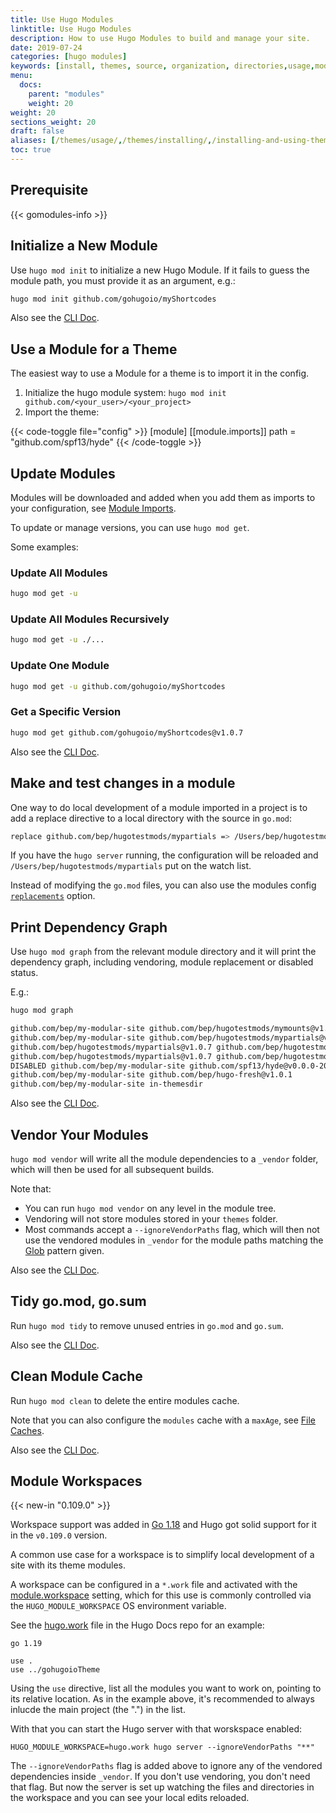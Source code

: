 ```yaml
---
title: Use Hugo Modules
linktitle: Use Hugo Modules
description: How to use Hugo Modules to build and manage your site.
date: 2019-07-24
categories: [hugo modules]
keywords: [install, themes, source, organization, directories,usage,modules]
menu:
  docs:
    parent: "modules"
    weight: 20
weight: 20
sections_weight: 20
draft: false
aliases: [/themes/usage/,/themes/installing/,/installing-and-using-themes/]
toc: true
---
```


## Prerequisite

{{< gomodules-info >}}

## Initialize a New Module

Use `hugo mod init` to initialize a new Hugo Module. If it fails to guess the module path, you must provide it as an argument, e.g.:

```bash
hugo mod init github.com/gohugoio/myShortcodes
```

Also see the [CLI Doc](/commands/hugo_mod_init/).

## Use a Module for a Theme

The easiest way to use a Module for a theme is to import it in the config.

1. Initialize the hugo module system: `hugo mod init github.com/<your_user>/<your_project>`
2. Import the theme:

{{< code-toggle file="config" >}}
[module]
  [[module.imports]]
    path = "github.com/spf13/hyde"
{{< /code-toggle >}}

## Update Modules

Modules will be downloaded and added when you add them as imports to your configuration, see [Module Imports](/hugo-modules/configuration/#module-config-imports).

To update or manage versions, you can use `hugo mod get`.

Some examples:

### Update All Modules

```bash
hugo mod get -u
```

### Update All Modules Recursively

```bash
hugo mod get -u ./...
```

### Update One Module

```bash
hugo mod get -u github.com/gohugoio/myShortcodes
```

### Get a Specific Version

```bash
hugo mod get github.com/gohugoio/myShortcodes@v1.0.7
```

Also see the [CLI Doc](/commands/hugo_mod_get/).

## Make and test changes in a module

One way to do local development of a module imported in a project is to add a replace directive to a local directory with the source in `go.mod`:

```bash
replace github.com/bep/hugotestmods/mypartials => /Users/bep/hugotestmods/mypartials
```

If you have the `hugo server` running, the configuration will be reloaded and `/Users/bep/hugotestmods/mypartials` put on the watch list.

Instead of modifying the `go.mod` files, you can also use the modules config [`replacements`](https://gohugo.io/hugo-modules/configuration/#module-config-top-level) option.

## Print Dependency Graph

Use `hugo mod graph` from the relevant module directory and it will print the dependency graph, including vendoring, module replacement or disabled status.

E.g.:

```txt
hugo mod graph

github.com/bep/my-modular-site github.com/bep/hugotestmods/mymounts@v1.2.0
github.com/bep/my-modular-site github.com/bep/hugotestmods/mypartials@v1.0.7
github.com/bep/hugotestmods/mypartials@v1.0.7 github.com/bep/hugotestmods/myassets@v1.0.4
github.com/bep/hugotestmods/mypartials@v1.0.7 github.com/bep/hugotestmods/myv2@v1.0.0
DISABLED github.com/bep/my-modular-site github.com/spf13/hyde@v0.0.0-20190427180251-e36f5799b396
github.com/bep/my-modular-site github.com/bep/hugo-fresh@v1.0.1
github.com/bep/my-modular-site in-themesdir

```

Also see the [CLI Doc](/commands/hugo_mod_graph/).

## Vendor Your Modules

`hugo mod vendor` will write all the module dependencies to a `_vendor` folder, which will then be used for all subsequent builds.

Note that:

* You can run `hugo mod vendor` on any level in the module tree.
* Vendoring will not store modules stored in your `themes` folder.
* Most commands accept a `--ignoreVendorPaths` flag, which will then not use the vendored modules in `_vendor` for the module paths matching the [Glob](https://github.com/gobwas/glob) pattern given.

Also see the [CLI Doc](/commands/hugo_mod_vendor/).

## Tidy go.mod, go.sum

Run `hugo mod tidy` to remove unused entries in `go.mod` and `go.sum`.

Also see the [CLI Doc](/commands/hugo_mod_clean/).

## Clean Module Cache

Run `hugo mod clean` to delete the entire modules cache.

Note that you can also configure the `modules` cache with a `maxAge`, see [File Caches](/getting-started/configuration/#configure-file-caches).

Also see the [CLI Doc](/commands/hugo_mod_clean/).

## Module Workspaces

{{< new-in "0.109.0" >}}

Workspace support was added in [Go 1.18](https://go.dev/blog/get-familiar-with-workspaces) and Hugo got solid support for it in the `v0.109.0` version.

A common use case for a workspace is to simplify local development of a site with its theme modules.

A workspace can be configured in a `*.work` file and activated with the [module.workspace](/hugo-modules/configuration/) setting, which for this use is commonly controlled via the `HUGO_MODULE_WORKSPACE` OS environment variable.

See the [hugo.work](https://github.com/gohugoio/hugo/blob/master/hugo.work) file in the Hugo Docs repo for an example:

```
go 1.19

use .
use ../gohugoioTheme
```

Using the `use` directive, list all the modules you want to work on, pointing to its relative location. As in the example above, it's recommended to always inlucde the main project (the ".") in the list.

With that you can start the Hugo server with that worskspace enabled:

```
HUGO_MODULE_WORKSPACE=hugo.work hugo server --ignoreVendorPaths "**"
```

The `--ignoreVendorPaths` flag is added above to ignore any of the vendored dependencies inside `_vendor`. If you don't use vendoring, you don't need that flag. But now the server is set up watching the files and directories in the workspace and you can see your local edits reloaded.

